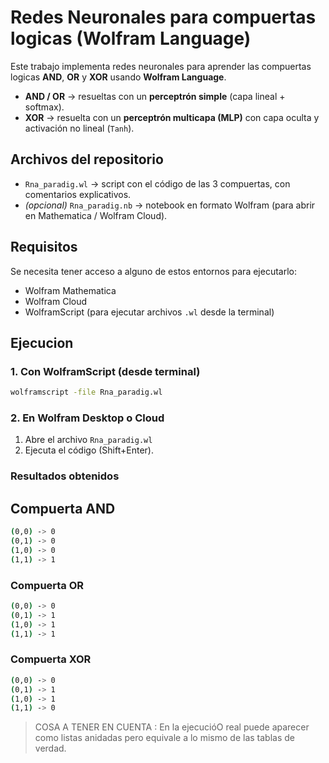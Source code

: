 # Redes Neuronales para compuertas logicas (Wolfram Language)

Este trabajo implementa redes neuronales para aprender las compuertas logicas **AND**, **OR** y **XOR** usando **Wolfram Language**.

- **AND / OR** → resueltas con un **perceptrón simple** (capa lineal + softmax).  
- **XOR** → resuelta con un **perceptrón multicapa (MLP)** con capa oculta y activación no lineal (`Tanh`).  

## Archivos del repositorio

- `Rna_paradig.wl` → script con el código de las 3 compuertas, con comentarios explicativos.  
- *(opcional)* `Rna_paradig.nb` → notebook en formato Wolfram (para abrir en Mathematica / Wolfram Cloud).  

## Requisitos

Se necesita tener acceso a alguno de estos entornos para ejecutarlo:  

- Wolfram Mathematica 
- Wolfram Cloud
- WolframScript (para ejecutar archivos `.wl` desde la terminal)  

## Ejecucion

### 1. Con WolframScript (desde terminal)

```bash
wolframscript -file Rna_paradig.wl
```
### 2. En Wolfram Desktop o Cloud
1. Abre el archivo `Rna_paradig.wl `
2. Ejecuta el código (Shift+Enter).

### Resultados obtenidos 
## Compuerta AND
```bash
(0,0) -> 0
(0,1) -> 0
(1,0) -> 0
(1,1) -> 1
```
### Compuerta OR
```bash
(0,0) -> 0
(0,1) -> 1
(1,0) -> 1
(1,1) -> 1
```
### Compuerta XOR
```bash
(0,0) -> 0
(0,1) -> 1
(1,0) -> 1
(1,1) -> 0
```
> COSA A TENER EN CUENTA :
En la ejecucióO real puede aparecer como listas anidadas pero equivale a lo mismo de las tablas de verdad.


